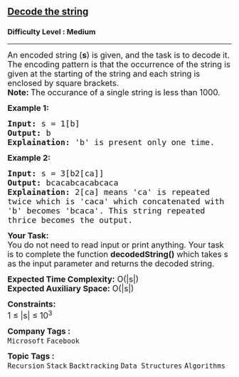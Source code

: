 <h2><a href="https://practice.geeksforgeeks.org/problems/decode-the-string2444/0">Decode the string</a></h2><h3>Difficulty Level : Medium</h3><hr><div class="problems_problem_content__Xm_eO"><p><span style="font-size:18px">An encoded string (<strong>s</strong>) is given, and the task is to decode it. The encoding pattern is that the occurrence of the string is given at the starting of the string and each string is enclosed by square brackets.<br>
<strong>Note:&nbsp;</strong>The occurance of a single&nbsp;string is&nbsp;less than 1000.</span></p>

<p><strong><span style="font-size:18px">Example 1:</span></strong></p>

<pre><span style="font-size:18px"><strong>Input:</strong> s = 1[b]
<strong>Output:</strong> b
<strong>Explaination:</strong> 'b' is present only one time.</span></pre>

<p><strong><span style="font-size:18px">Example 2:</span></strong></p>

<pre><span style="font-size:18px"><strong>Input:</strong> s = 3[b2[ca]]
<strong>Output:</strong> bcacabcacabcaca
<strong>Explaination:</strong> 2[ca] means 'ca' is repeated 
twice which is 'caca' which concatenated with 
'b' becomes 'bcaca'. This string repeated 
thrice becomes the output.</span></pre>

<p><span style="font-size:18px"><strong>Your Task:</strong><br>
You do not need to read input or print anything. Your task is to complete the function <strong>decodedString()</strong> which takes s as the input parameter and returns the decoded string.</span></p>

<p><span style="font-size:18px"><strong>Expected Time Complexity:</strong> O(|s|)<br>
<strong>Expected Auxiliary Space:</strong> O(|s|)</span></p>

<p><span style="font-size:18px"><strong>Constraints:</strong><br>
1 ≤ |s| ≤ 10<sup>3</sup>&nbsp;</span></p>
</div><p><span style=font-size:18px><strong>Company Tags : </strong><br><code>Microsoft</code>&nbsp;<code>Facebook</code>&nbsp;<br><p><span style=font-size:18px><strong>Topic Tags : </strong><br><code>Recursion</code>&nbsp;<code>Stack</code>&nbsp;<code>Backtracking</code>&nbsp;<code>Data Structures</code>&nbsp;<code>Algorithms</code>&nbsp;
